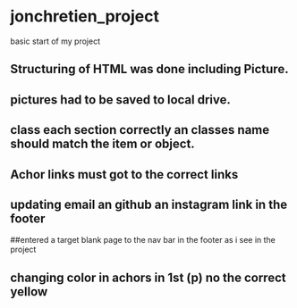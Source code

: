 # jonchretien_project
basic start of my project 

## Structuring of HTML was done including Picture. 

## pictures had to be saved to local drive. 

## class each section correctly an classes name should match       the item or object.
## Achor links must got to the correct links

## updating email an github an instagram link in the footer

##entered a target blank page to the nav bar in the footer as i   see in the project

## changing color in achors in 1st (p) no the correct yellow